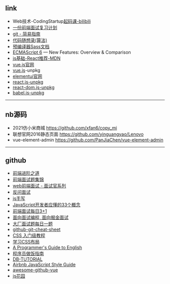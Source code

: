## link
- Web技术-CodingStartup[起码课-bilibili](https://space.bilibili.com/451368848/channel/series) 
- [一份前端面试复习计划](https://juejin.cn/post/7061588533214969892)
- [git - 简易指南](https://www.bootcss.com/p/git-guide/)
- [代码随想录(算法)](https://www.programmercarl.com/)
- [预编译器Sass文档](https://sass.bootcss.com/)
- [ECMAScript 6](http://es6-features.org/#Constants) — New Features: Overview & Comparison
- [js基础-React推荐-MDN](https://developer.mozilla.org/zh-CN/docs/Web/JavaScript/A_re-introduction_to_JavaScript)
- [vue.js官网](https://cn.vuejs.org/)
- [vue.js](https://unpkg.com/browse/vue@3.2.31/dist/)-unpkg
- [elementui官网](https://element.eleme.cn/#/zh-CN)
- [react.js-unpkg](https://unpkg.com/browse/react@16.14.0/umd/)
- [react-dom.js-unpkg](https://unpkg.com/browse/react-dom@16.14.0/umd/)
- [babel.js-unpkg](https://unpkg.com/@babel/standalone@7.17.7/babel.min.js)

---
## nb源码
- 2021仿小米商城 https://github.com/xfan6/copy_mi
- 联想官网2016静态页面 https://github.com/yinguangyao/Lenovo
- vue-element-admin https://github.com/PanJiaChen/vue-element-admin

---
## github 
- [前端进阶之道](https://yuchengkai.cn/)
- [前端面试题集锦](https://fe.padding.me/#/)
- [web前端面试 - 面试官系列](https://vue3js.cn/interview/)
- [反问面试](https://github.com/yifeikong/reverse-interview-zh)
- [js手写](https://github.com/qianlongo/fe-handwriting)
- [JavaScript开发者应懂的33个概念](https://github.com/stephentian/33-js-concepts)
- [前端面试每日3+1](https://github.com/haizlin/fe-interview)
- [面向面试编程, 面向掘金面试](https://github.com/shfshanyue/blog/blob/master/post/juejin-interview.md)
- [大厂面试题每日一题](https://github.com/shfshanyue/Daily-Question)
- [github-git-cheat-sheet](https://training.github.com/downloads/zh_CN/github-git-cheat-sheet/)
- [CSS 入门级教程](https://github.com/pengfeiw/css-tutorial)
- [学习CSS布局](https://zh.learnlayout.com/)
- [A Programmer's Guide to English](https://a-programmers-guide-to-english.harryyu.me/)
- [程序员做饭指南](https://github.com/Anduin2017/HowToCook)
- [DB-TUTORIAL](https://github.com/dunwu/db-tutorial)
- [Airbnb JavaScript Style Guide](https://github.com/airbnb/javascript)
- [awesome-github-vue](https://github.com/opendigg/awesome-github-vue)
- [js花园](https://bonsaiden.github.io/JavaScript-Garden/zh/)
